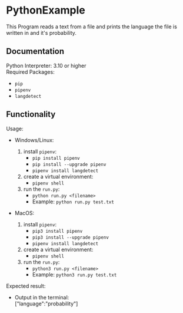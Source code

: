 # PythonExample

This Program reads a text from a file and prints the language the file is written in and it's probability.

## Documentation

Python Interpreter: 3.10 or higher  
Required Packages:  
- `pip`
- `pipenv`
- `langdetect`


## Functionality  

Usage:
- Windows/Linux:
    1. install `pipenv`:  
        - `pip install pipenv`
        - `pip install --upgrade pipenv`
        - `pipenv install langdetect`
    2. create a virtual environment:
        - `pipenv shell`
    3. run the `run.py`:
        - `python run.py <filename>`   
        - Example: `python run.py test.txt`

- MacOS:
    1. install `pipenv`:  
        - `pip3 install pipenv`
        - `pip3 install --upgrade pipenv`
        - `pipenv install langdetect`
    2. create a virtual environment:
        - `pipenv shell`
    3. run the `run.py`:
        - `python3 run.py <filename>`   
        - Example: `python3 run.py test.txt`

Expected result:
- Output in the terminal:  
["language":"probability"]